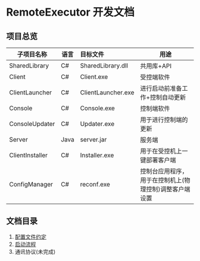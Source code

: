 # RemoteExecutor 开发文档

## 项目总览

|子项目名称     |语言   |目标文件           |用途|
|---------------|-------|:------------------|----------|
|SharedLibrary  |C#     |SharedLibrary.dll  |共用库+API|
|Client         |C#     |Client.exe         |受控端软件|
|ClientLauncher |C#     |ClientLauncher.exe |进行启动前准备工作+控制自动更新|
|Console        |C#     |Console.exe        |控制端软件|
|ConsoleUpdater |C#     |Updater.exe        |用于进行控制端的更新|
|Server         |Java   |server.jar         |服务端|
|ClientInstaller|C#     |Installer.exe      |用于在受控机上一键部署客户端|
|ConfigManager  |C#     |reconf.exe         |控制台应用程序，用于在控制机上(物理控制)调整客户端设置|

## 文档目录

1. [配置文件约定](配置文件约定.md)
2. [启动流程](启动流程.md)
3. 通讯协议(未完成)
